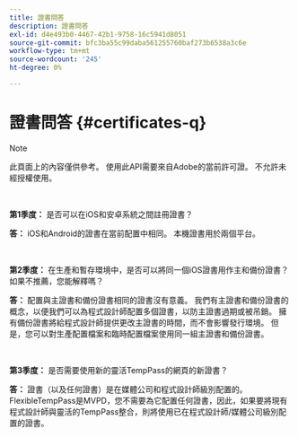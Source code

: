 ```yaml
---
title: 證書問答
description: 證書問答
exl-id: d4e493b0-4467-42b1-9758-16c5941d8051
source-git-commit: bfc3ba55c99daba561255760baf273b6538a3c6e
workflow-type: tm+mt
source-wordcount: '245'
ht-degree: 0%

---
```


# 證書問答 {#certificates-q}

>[!NOTE]
>
>此頁面上的內容僅供參考。 使用此API需要來自Adobe的當前許可證。 不允許未經授權使用。

</br>

**第1季度：** 是否可以在iOS和安卓系統之間註冊證書？

**答：** iOS和Android的證書在當前配置中相同。 本機證書用於兩個平台。

</br>

**第2季度：** 在生產和暫存環境中，是否可以將同一個iOS證書用作主和備份證書？ 如果不推薦，您能解釋嗎？

**答：** 配置與主證書和備份證書相同的證書沒有意義。 我們有主證書和備份證書的概念，以便我們可以為程式設計師配置多個證書，以防主證書過期或被吊銷。 擁有備份證書將給程式設計師提供更改主證書的時間，而不會影響發行環境。 但是，您可以對生產配置檔案和臨時配置檔案使用同一組主證書和備份證書。

</br>

**第3季度：** 是否需要使用新的靈活TempPass的網頁的新證書？ 

**答：** 證書（以及任何證書）是在媒體公司和程式設計師級別配置的。 FlexibleTempPass是MVPD，您不需要為它配置任何證書，因此，如果要將現有程式設計師與靈活的TempPass整合，則將使用已在程式設計師/媒體公司級別配置的證書。
